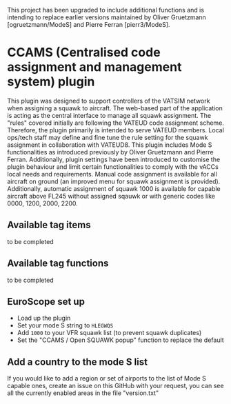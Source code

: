 This project has been upgraded to include additional functions and is intending to replace earlier versions maintained by Oliver Gruetzmann [ogruetzmann/ModeS] and Pierre Ferran [pierr3/ModeS].

# CCAMS (Centralised code assignment and management system) plugin

This plugin was designed to support controllers of the VATSIM network when assigning a squawk to aircraft. The web-based part of the application is acting as the central interface to manage all squawk assignment. The "rules" covered initially are following the VATEUD code assignment scheme. Therefore, the plugin primarily is intended to serve VATEUD members. Local ops/tech staff may define and fine tune the rule setting for the squawk assignment in collaboration with VATEUD8.
This plugin includes Mode S functionalities as introduced previously by Oliver Gruetzmann and Pierre Ferran. Additionally, plugin settings have been introduced to customise the plugin behaviour and limit certain functionalities to comply with the vACCs local needs and requirements.
Manual code assignment is available for all aircraft on ground (an improved menu for squawk assignment is provided). Additionally, automatic assignment of squawk 1000 is available for capable aircraft above FL245 without assigned sqauwk or with generic codes like 0000, 1200, 2000, 2200.

## Available tag items

to be completed

## Available tag functions

to be completed

## EuroScope set up
* Load up the plugin
* Set your mode S string to ```HLEGWQS```
* Add ```1000``` to your VFR squawk list (to prevent squawk duplicates)
* Set the "CCAMS / Open SQUAWK popup" function to replace the default

## Add a country to the mode S list

If you would like to add a region or set of airports to the list of Mode S capable ones, create an issue on this GitHub with your request, you can see all the currently enabled areas in the file "version.txt"
